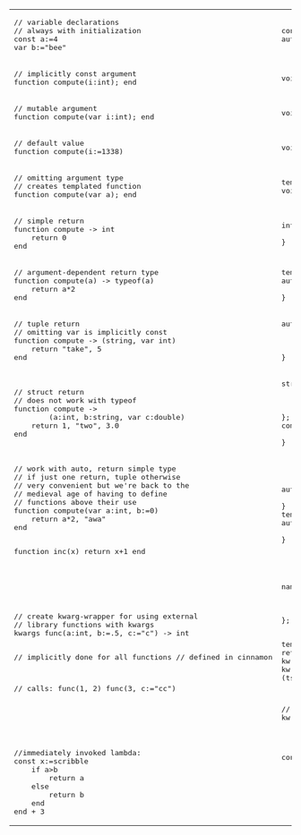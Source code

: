 <table><tr><td><pre>
// variable declarations
// always with initialization
const a:=4
var b:="bee"
</pre>
</td><td>
<pre>
const auto a=4;
auto b="bee";
</pre>
</td></tr><tr><td><pre>
// implicitly const argument
function compute(i:int); end
</pre>
</td><td>
<pre>
void compute(const int i){}
</pre>
</td></tr><tr><td><pre>
// mutable argument
function compute(var i:int); end
</pre>
</td><td>
<pre>
void compute(int i){}
</pre>
</td></tr><tr><td><pre>
// default value
function compute(i:=1338)
</pre>
</td><td>
<pre>
void compute(decltype(1338) i=1338){}
</pre>
</td></tr><tr><td><pre>
// omitting argument type
// creates templated function
function compute(var a); end
</pre>
</td><td>
<pre>
template &lt;typename T0>
void compute(T0 a){}
</pre>
</td></tr><tr><td><pre>
// simple return
function compute -> int
    return 0
end
</pre>
</td><td>
<pre>
int compute(){
    return 0;
}
</pre>
</td></tr><tr><td><pre>
// argument-dependent return type
function compute(a) -> typeof(a)
    return a*2
end
</pre>
</td><td>
<pre>
template &lt;typename T0>
auto compute(T0 a) -> decltype(a){
    return a*2;
}
</pre>
</td></tr><tr><td><pre>
// tuple return
// omitting var is implicitly const
function compute -> (string, var int)
    return "take", 5
end
</pre>
</td><td>
<pre>
auto compute() ->
        std::tuple&lt;std::string, var int>{
    return std::tuple&lt;std::string, var int>
            {"take", 5};
}
</pre>
</td></tr><tr><td><pre>
// struct return
// does not work with typeof
function compute ->
        (a:int, b:string, var c:double)
    return 1, "two", 3.0
end
</pre>
</td><td>
<pre>
struct compute__return{
    const int a;
    const std::string b;
    double c;
};
compute__return compute(){
    return {1, "two", 3.0};
}
</pre>
</td></tr><tr><td><pre>
// work with auto, return simple type
// if just one return, tuple otherwise
// very convenient but we're back to the
// medieval age of having to define
// functions above their use
function compute(var a:int, b:=0)
    return a*2, "awa"
end

function inc(x)
    return x+1
end
</pre>
</td><td>
<pre>
auto compute(int a, decltype(0) b=0){
    return std::make_tuple(a*2, "awa");
}
template &lt;typename T0>
auto inc(T0 x){
    return x+1;
}
</pre>
</td></tr><tr><td><pre>
// create kwarg-wrapper for using external
// library functions with kwargs
kwargs func(a:int, b:=.5, c:="c") -> int

// implicitly done for all functions
// defined in cinnamon

// calls:
func(1, 2)
func(3, c:="cc")
</pre>
</td><td>
<pre>
namespace func__params {
    std::size_t constexpr a = 0;
    std::size_t constexpr b = 1;
    std::size_t constexpr c = 2;
};

template&lt;typename... Ts>
int func__kwargs(Ts&amp;&amp;... ts) {
    return func(
        kw::arg_get&lt;0>(std::forward&lt;Ts>
                (ts)...),
        kw::arg_get&lt;1>(std::forward&lt;Ts>
                (ts)..., kw::arg&lt;1>(.5)),
        kw::arg_get&lt;2>(std::forward&lt;Ts>
                (ts)..., kw::arg&lt;2>("c"))
    );
}

// calls:
func(1, 2)
func__kwargs(3, kw::arg&lt;func__params::c>("cc")
</pre>
</td></tr><tr><td><pre>
//immediately invoked lambda:
const x:=scribble
    if a>b
        return a
    else
        return b
    end
end + 3
</pre>
</td><td>
<pre>
const auto x=[&](){
    if(a>b){
        return a;
    }
    else{
        return b;
    }() + 3;
</pre>
</td></tr></table>
